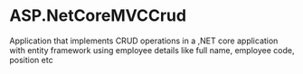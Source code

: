 # ASP.NetCoreMVCCrud
Application that implements CRUD operations in a ,NET core application with entity framework using employee details like full name, employee code, position etc
